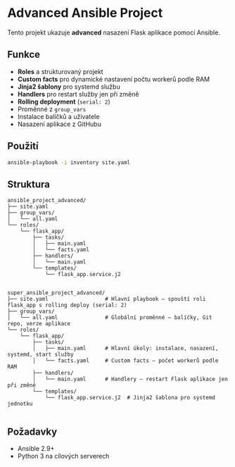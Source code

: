 # Advanced Ansible Project

Tento projekt ukazuje **advanced** nasazení Flask aplikace pomocí Ansible.

## Funkce
- **Roles** a strukturovaný projekt
- **Custom facts** pro dynamické nastavení počtu workerů podle RAM
- **Jinja2 šablony** pro systemd službu
- **Handlers** pro restart služby jen při změně
- **Rolling deployment** (`serial: 2`)
- Proměnné z `group_vars`
- Instalace balíčků a uživatele
- Nasazení aplikace z GitHubu

## Použití
```bash
ansible-playbook -i inventory site.yaml
```

## Struktura
```
ansible_project_advanced/
├── site.yaml
├── group_vars/
│   └── all.yaml
└── roles/
    └── flask_app/
        ├── tasks/
        │   ├── main.yaml
        │   └── facts.yaml
        ├── handlers/
        │   └── main.yaml
        └── templates/
            └── flask_app.service.j2


super_ansible_project_advanced/
├── site.yaml                  # Hlavní playbook – spouští roli flask_app s rolling deploy (serial: 2)
├── group_vars/
│   └── all.yaml               # Globální proměnné – balíčky, Git repo, verze aplikace
└── roles/
    └── flask_app/
        ├── tasks/
        │   ├── main.yaml      # Hlavní úkoly: instalace, nasazení, systemd, start služby
        │   └── facts.yaml     # Custom facts – počet workerů podle RAM
        ├── handlers/
        │   └── main.yaml      # Handlery – restart Flask aplikace jen při změně
        └── templates/
            └── flask_app.service.j2  # Jinja2 šablona pro systemd jednotku


```

## Požadavky
- Ansible 2.9+
- Python 3 na cílových serverech
